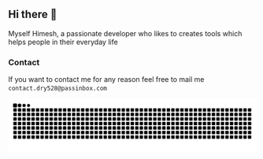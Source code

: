 ## Hi there 👋
Myself Himesh, a passionate developer who likes to creates tools which helps people in their everyday life

### Contact 
If you want to contact me for any reason feel free to mail me
`contact.dry528@passinbox.com`

<picture>
  <source media="(prefers-color-scheme: dark)" srcset="https://raw.githubusercontent.com/thenetaji/thenetaji/output/github-snake-dark.svg" />
  <source media="(prefers-color-scheme: light)" srcset="https://raw.githubusercontent.com/thenetaji/thenetaji/output/github-snake.svg" />
  <img alt="github-snake" src="https://raw.githubusercontent.com/thenetaji/thenetaji/output/github-snake.svg" />
</picture>
